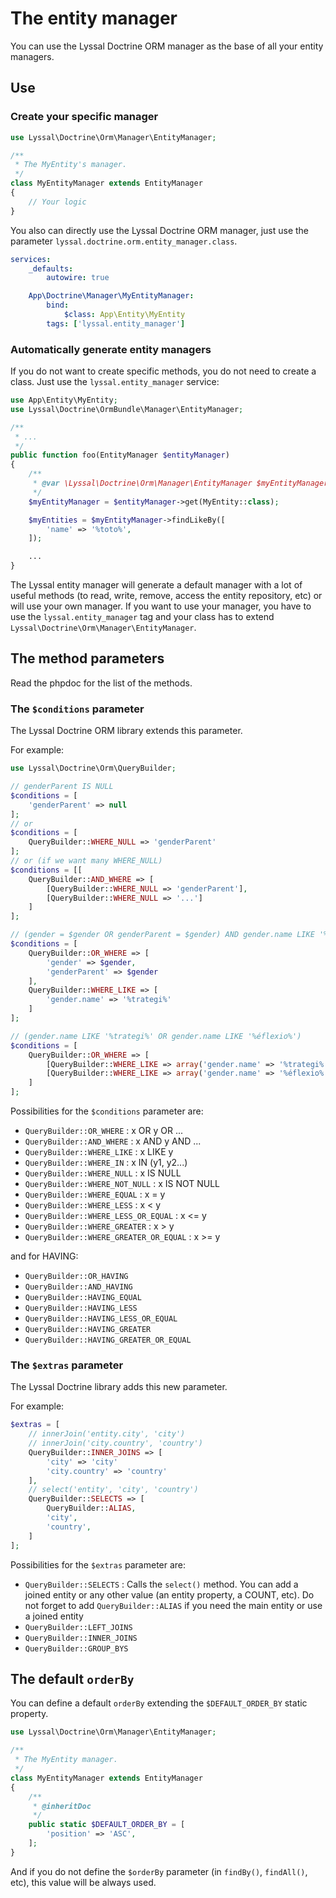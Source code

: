 # The entity manager

You can use the Lyssal Doctrine ORM manager as the base of all your entity managers.


## Use

### Create your specific manager

```php
use Lyssal\Doctrine\Orm\Manager\EntityManager;

/**
 * The MyEntity's manager.
 */
class MyEntityManager extends EntityManager
{
    // Your logic
}
```

You also can directly use the Lyssal Doctrine ORM manager, just use the parameter `lyssal.doctrine.orm.entity_manager.class`.

```yaml
services:
    _defaults:
        autowire: true

    App\Doctrine\Manager\MyEntityManager:
        bind:
            $class: App\Entity\MyEntity
        tags: ['lyssal.entity_manager']
```

### Automatically generate entity managers

If you do not want to create specific methods, you do not need to create a class.
Just use the `lyssal.entity_manager` service:

```php
use App\Entity\MyEntity;
use Lyssal\Doctrine\OrmBundle\Manager\EntityManager;

/**
 * ...
 */
public function foo(EntityManager $entityManager)
{
    /**
     * @var \Lyssal\Doctrine\Orm\Manager\EntityManager $myEntityManager
     */
    $myEntityManager = $entityManager->get(MyEntity::class);

    $myEntities = $myEntityManager->findLikeBy([
        'name' => '%toto%',
    ]);

    ...
}
```

The Lyssal entity manager will generate a default manager with a lot of useful methods (to read, write, remove, access the entity repository, etc) or will use your own manager.
If you want to use your manager, you have to use the `lyssal.entity_manager` tag and your class has to extend `Lyssal\Doctrine\Orm\Manager\EntityManager`.


## The method parameters

Read the phpdoc for the list of the methods.

### The `$conditions` parameter

The Lyssal Doctrine ORM library extends this parameter.

For example:

```php
use Lyssal\Doctrine\Orm\QueryBuilder;

// genderParent IS NULL
$conditions = [
    'genderParent' => null
];
// or
$conditions = [
    QueryBuilder::WHERE_NULL => 'genderParent'
];
// or (if we want many WHERE_NULL)
$conditions = [[
    QueryBuilder::AND_WHERE => [
        [QueryBuilder::WHERE_NULL => 'genderParent'],
        [QueryBuilder::WHERE_NULL => '...']
    ]
];

// (gender = $gender OR genderParent = $gender) AND gender.name LIKE '%trategi%'
$conditions = [
    QueryBuilder::OR_WHERE => [
        'gender' => $gender,
        'genderParent' => $gender
    ],
    QueryBuilder::WHERE_LIKE => [
        'gender.name' => '%trategi%'
    ]
];

// (gender.name LIKE '%trategi%' OR gender.name LIKE '%éflexio%')
$conditions = [
    QueryBuilder::OR_WHERE => [
        [QueryBuilder::WHERE_LIKE => array('gender.name' => '%trategi%')],
        [QueryBuilder::WHERE_LIKE => array('gender.name' => '%éflexio%')]
    ]
];
```

Possibilities for the `$conditions` parameter are:

* `QueryBuilder::OR_WHERE` : x OR y OR ...
* `QueryBuilder::AND_WHERE` : x AND y AND ...
* `QueryBuilder::WHERE_LIKE` : x LIKE y
* `QueryBuilder::WHERE_IN` : x IN (y1, y2...)
* `QueryBuilder::WHERE_NULL` : x IS NULL
* `QueryBuilder::WHERE_NOT_NULL` : x IS NOT NULL
* `QueryBuilder::WHERE_EQUAL` : x = y
* `QueryBuilder::WHERE_LESS` : x < y
* `QueryBuilder::WHERE_LESS_OR_EQUAL` : x <= y
* `QueryBuilder::WHERE_GREATER` : x > y
* `QueryBuilder::WHERE_GREATER_OR_EQUAL` : x >= y

and for HAVING:

* `QueryBuilder::OR_HAVING`
* `QueryBuilder::AND_HAVING`
* `QueryBuilder::HAVING_EQUAL`
* `QueryBuilder::HAVING_LESS`
* `QueryBuilder::HAVING_LESS_OR_EQUAL`
* `QueryBuilder::HAVING_GREATER`
* `QueryBuilder::HAVING_GREATER_OR_EQUAL`


### The `$extras` parameter

The Lyssal Doctrine library adds this new parameter.

For example:

```php
$extras = [
    // innerJoin('entity.city', 'city')
    // innerJoin('city.country', 'country')
    QueryBuilder::INNER_JOINS => [
        'city' => 'city'
        'city.country' => 'country'
    ],
    // select('entity', 'city', 'country')
    QueryBuilder::SELECTS => [
        QueryBuilder::ALIAS,
        'city',
        'country',
    ]
];
```

Possibilities for the `$extras` parameter are:

* `QueryBuilder::SELECTS` : Calls the `select()` method. You can add a joined entity or any other value (an entity property, a COUNT, etc). Do not forget to add `QueryBuilder::ALIAS` if you need the main entity or use a joined entity
* `QueryBuilder::LEFT_JOINS`
* `QueryBuilder::INNER_JOINS`
* `QueryBuilder::GROUP_BYS`



## The default `orderBy`

You can define a default `orderBy` extending the `$DEFAULT_ORDER_BY` static property.

```php
use Lyssal\Doctrine\Orm\Manager\EntityManager;

/**
 * The MyEntity manager.
 */
class MyEntityManager extends EntityManager
{
    /**
     * @inheritDoc
     */
    public static $DEFAULT_ORDER_BY = [
        'position' => 'ASC',
    ];
}
```

And if you do not define the `$orderBy` parameter (in `findBy()`, `findAll()`, etc), this value will be always used.
